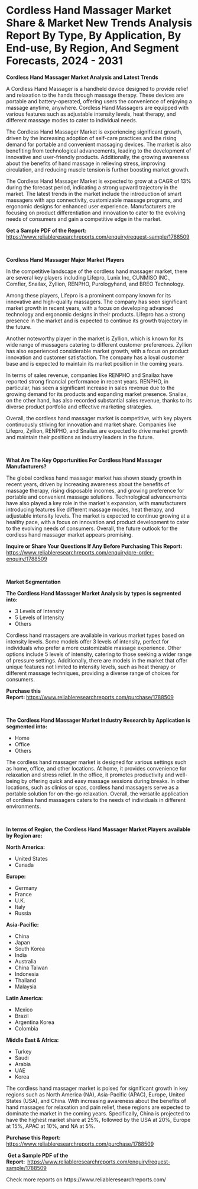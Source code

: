 <p><h1>Cordless Hand Massager Market Share & Market New Trends Analysis Report By Type, By Application, By End-use, By Region, And Segment Forecasts, 2024 - 2031</h1></p><p><strong>Cordless Hand Massager Market Analysis and Latest Trends</strong></p>
<p><p>A Cordless Hand Massager is a handheld device designed to provide relief and relaxation to the hands through massage therapy. These devices are portable and battery-operated, offering users the convenience of enjoying a massage anytime, anywhere. Cordless Hand Massagers are equipped with various features such as adjustable intensity levels, heat therapy, and different massage modes to cater to individual needs.</p><p>The Cordless Hand Massager Market is experiencing significant growth, driven by the increasing adoption of self-care practices and the rising demand for portable and convenient massaging devices. The market is also benefiting from technological advancements, leading to the development of innovative and user-friendly products. Additionally, the growing awareness about the benefits of hand massage in relieving stress, improving circulation, and reducing muscle tension is further boosting market growth.</p><p>The Cordless Hand Massager Market is expected to grow at a CAGR of 13% during the forecast period, indicating a strong upward trajectory in the market. The latest trends in the market include the introduction of smart massagers with app connectivity, customizable massage programs, and ergonomic designs for enhanced user experience. Manufacturers are focusing on product differentiation and innovation to cater to the evolving needs of consumers and gain a competitive edge in the market.</p></p>
<p><strong>Get a Sample PDF of the Report:&nbsp;</strong> <a href="https://www.reliableresearchreports.com/enquiry/request-sample/1788509">https://www.reliableresearchreports.com/enquiry/request-sample/1788509</a></p>
<p>&nbsp;</p>
<p><strong>Cordless Hand Massager Major Market Players</strong></p>
<p><p>In the competitive landscape of the cordless hand massager market, there are several key players including Lifepro, Lunix Inc, CUNMISO INC., Comfier, Snailax, Zyllion, RENPHO, Purologyhand, and BREO Technology. </p><p>Among these players, Lifepro is a prominent company known for its innovative and high-quality massagers. The company has seen significant market growth in recent years, with a focus on developing advanced technology and ergonomic designs in their products. Lifepro has a strong presence in the market and is expected to continue its growth trajectory in the future.</p><p>Another noteworthy player in the market is Zyllion, which is known for its wide range of massagers catering to different customer preferences. Zyllion has also experienced considerable market growth, with a focus on product innovation and customer satisfaction. The company has a loyal customer base and is expected to maintain its market position in the coming years.</p><p>In terms of sales revenue, companies like RENPHO and Snailax have reported strong financial performance in recent years. RENPHO, in particular, has seen a significant increase in sales revenue due to the growing demand for its products and expanding market presence. Snailax, on the other hand, has also recorded substantial sales revenue, thanks to its diverse product portfolio and effective marketing strategies.</p><p>Overall, the cordless hand massager market is competitive, with key players continuously striving for innovation and market share. Companies like Lifepro, Zyllion, RENPHO, and Snailax are expected to drive market growth and maintain their positions as industry leaders in the future.</p></p>
<p>&nbsp;</p>
<p><strong>What Are The Key Opportunities For Cordless Hand Massager Manufacturers?</strong></p>
<p><p>The global cordless hand massager market has shown steady growth in recent years, driven by increasing awareness about the benefits of massage therapy, rising disposable incomes, and growing preference for portable and convenient massage solutions. Technological advancements have also played a key role in the market's expansion, with manufacturers introducing features like different massage modes, heat therapy, and adjustable intensity levels. The market is expected to continue growing at a healthy pace, with a focus on innovation and product development to cater to the evolving needs of consumers. Overall, the future outlook for the cordless hand massager market appears promising.</p></p>
<p><strong>Inquire or Share Your Questions If Any Before Purchasing This Report:</strong> <a href="https://www.reliableresearchreports.com/enquiry/pre-order-enquiry/1788509">https://www.reliableresearchreports.com/enquiry/pre-order-enquiry/1788509</a></p>
<p>&nbsp;</p>
<p><strong>Market Segmentation</strong></p>
<p><strong>The Cordless Hand Massager Market Analysis by types is segmented into:</strong></p>
<p><ul><li>3 Levels of Intensity</li><li>5 Levels of Intensity</li><li>Others</li></ul></p>
<p><p>Cordless hand massagers are available in various market types based on intensity levels. Some models offer 3 levels of intensity, perfect for individuals who prefer a more customizable massage experience. Other options include 5 levels of intensity, catering to those seeking a wider range of pressure settings. Additionally, there are models in the market that offer unique features not limited to intensity levels, such as heat therapy or different massage techniques, providing a diverse range of choices for consumers.</p></p>
<p><strong>Purchase this Report:&nbsp;</strong><a href="https://www.reliableresearchreports.com/purchase/1788509">https://www.reliableresearchreports.com/purchase/1788509</a></p>
<p>&nbsp;</p>
<p><strong>The Cordless Hand Massager Market Industry Research by Application is segmented into:</strong></p>
<p><ul><li>Home</li><li>Office</li><li>Others</li></ul></p>
<p><p>The cordless hand massager market is designed for various settings such as home, office, and other locations. At home, it provides convenience for relaxation and stress relief. In the office, it promotes productivity and well-being by offering quick and easy massage sessions during breaks. In other locations, such as clinics or spas, cordless hand massagers serve as a portable solution for on-the-go relaxation. Overall, the versatile application of cordless hand massagers caters to the needs of individuals in different environments.</p></p>
<p>&nbsp;</p>
<p><strong>In terms of Region, the Cordless Hand Massager Market Players available by Region are:</strong></p>
<p>
    <p> <strong> North America: </strong>
        <ul>
            <li>United States</li>
            <li>Canada</li>
        </ul>
        </p> 
    <p> <strong> Europe: </strong>
        <ul>
            <li>Germany</li>
            <li>France</li>
            <li>U.K.</li>
            <li>Italy</li>
            <li>Russia</li>
        </ul>
        </p> 
    <p> <strong> Asia-Pacific: </strong>
        <ul>
            <li>China</li>
            <li>Japan</li>
            <li>South Korea</li>
            <li>India</li>
            <li>Australia</li>
            <li>China Taiwan</li>
            <li>Indonesia</li>
            <li>Thailand</li>
            <li>Malaysia</li>
        </ul>
        </p> 
    <p> <strong> Latin America: </strong>
        <ul>
            <li>Mexico</li>
            <li>Brazil</li>
            <li>Argentina Korea</li>
            <li>Colombia</li>
        </ul>
        </p> 
    <p> <strong> Middle East & Africa: </strong>
        <ul>
            <li>Turkey</li>
            <li>Saudi</li>
            <li>Arabia</li>
            <li>UAE</li>
            <li>Korea</li>
        </ul>
    </p>
    </p>
<p><p>The cordless hand massager market is poised for significant growth in key regions such as North America (NA), Asia-Pacific (APAC), Europe, United States (USA), and China. With increasing awareness about the benefits of hand massages for relaxation and pain relief, these regions are expected to dominate the market in the coming years. Specifically, China is projected to have the highest market share at 25%, followed by the USA at 20%, Europe at 15%, APAC at 10%, and NA at 5%.</p></p>
<p><strong>Purchase this Report: </strong><a href="https://www.reliableresearchreports.com/purchase/1788509">https://www.reliableresearchreports.com/purchase/1788509</a></p>
<p>&nbsp;<strong>Get a Sample PDF of the Report:&nbsp;&nbsp;</strong><a href="https://www.reliableresearchreports.com/enquiry/request-sample/1788509">https://www.reliableresearchreports.com/enquiry/request-sample/1788509</a></p>
<p><strong></strong></p>
<p>Check more reports on https://www.reliableresearchreports.com/</p>